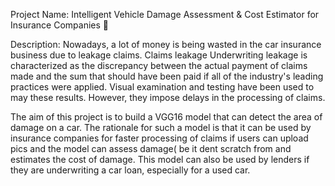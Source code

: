 Project Name:
Intelligent Vehicle Damage Assessment & Cost Estimator for Insurance Companies 🙂

Description:
Nowadays, a lot of money is being wasted in the car insurance business due to leakage claims. Claims leakage Underwriting leakage is characterized as the discrepancy between the actual payment of claims made and the sum that should have been paid if all of the industry's leading practices were applied. Visual examination and testing have been used to may these results. However, they impose delays in the processing of claims.

The aim of this project is to build a VGG16 model that can detect the area of damage on a car. The rationale for such a model is that it can be used by insurance companies for faster processing of claims if users can upload pics and the model can assess damage( be it dent scratch from and estimates the cost of damage. This model can also be used by lenders if they are underwriting a car loan, especially for a used car.

